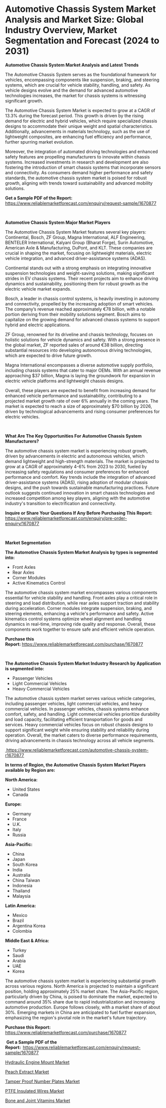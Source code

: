 <p><h1>Automotive Chassis System Market Analysis and Market Size: Global Industry Overview, Market Segmentation and Forecast (2024 to 2031)</h1></p><p><strong>Automotive Chassis System Market Analysis and Latest Trends</strong></p>
<p><p>The Automotive Chassis System serves as the foundational framework for vehicles, encompassing components like suspension, braking, and steering systems, which are crucial for vehicle stability, handling, and safety. As vehicle designs evolve and the demand for advanced automotive technologies increases, the market for chassis systems is witnessing significant growth.</p><p>The Automotive Chassis System Market is expected to grow at a CAGR of 13.3% during the forecast period. This growth is driven by the rising demand for electric and hybrid vehicles, which require specialized chassis designs to accommodate their unique weight and spatial characteristics. Additionally, advancements in materials technology, such as the use of lightweight composites, are enhancing fuel efficiency and performance, further spurring market evolution. </p><p>Moreover, the integration of automated driving technologies and enhanced safety features are propelling manufacturers to innovate within chassis systems. Increased investments in research and development are also fostering the introduction of smart chassis systems that incorporate sensors and connectivity. As consumers demand higher performance and safety standards, the automotive chassis system market is poised for robust growth, aligning with trends toward sustainability and advanced mobility solutions.</p></p>
<p><strong>Get a Sample PDF of the Report:&nbsp;</strong> <a href="https://www.reliablemarketforecast.com/enquiry/request-sample/1670877?utm_campaign=1539&utm_medium=2&utm_source=Github&utm_content=ia&utm_term=09102024&utm_id=automotive-chassis-system">https://www.reliablemarketforecast.com/enquiry/request-sample/1670877</a></p>
<p>&nbsp;</p>
<p><strong>Automotive Chassis System Major Market Players</strong></p>
<p><p>The Automotive Chassis System Market features several key players: Continental, Bosch, ZF Group, Magna International, ALF Engineering, BENTELER International, Kalyani Group (Bharat Forge), Surin Automotive, American Axle & Manufacturing, DuPont, and KLT. These companies are crucial in shaping the market, focusing on lightweight materials, electric vehicle integration, and advanced driver-assistance systems (ADAS).</p><p>Continental stands out with a strong emphasis on integrating innovative suspension technologies and weight-saving solutions, making significant strides in EV chassis systems. Their recent projects aim to enhance driving dynamics and sustainability, positioning them for robust growth as the electric vehicle market expands.</p><p>Bosch, a leader in chassis control systems, is heavily investing in autonomy and connectivity, propelled by the increasing adoption of smart vehicles. The company’s revenue reached approximately €78 billion, with a notable portion deriving from their mobility solutions segment. Bosch aims to capitalize on the growing demand for advanced chassis systems to support hybrid and electric applications.</p><p>ZF Group, renowned for its driveline and chassis technology, focuses on holistic solutions for vehicle dynamics and safety. With a strong presence in the global market, ZF reported sales of around €38 billion, directing substantial resources into developing autonomous driving technologies, which are expected to drive future growth.</p><p>Magna International encompasses a diverse automotive supply portfolio, including chassis systems that cater to major OEMs. With an annual revenue approaching $37 billion, Magna is laying the groundwork for expansion in electric vehicle platforms and lightweight chassis designs.</p><p>Overall, these players are expected to benefit from increasing demand for enhanced vehicle performance and sustainability, contributing to a projected market growth rate of over 6% annually in the coming years. The market is expected to reach a size of approximately $70 billion by 2026, driven by technological advancements and rising consumer preferences for electric vehicles.</p></p>
<p>&nbsp;</p>
<p><strong>What Are The Key Opportunities For Automotive Chassis System Manufacturers?</strong></p>
<p><p>The automotive chassis system market is experiencing robust growth, driven by advancements in electric and autonomous vehicles, which demand lightweight and high-strength materials. The market is projected to grow at a CAGR of approximately 4-6% from 2023 to 2030, fueled by increasing safety regulations and consumer preferences for enhanced performance and comfort. Key trends include the integration of advanced driver-assistance systems (ADAS), rising adoption of modular chassis designs, and the push towards sustainable manufacturing practices. Future outlook suggests continued innovation in smart chassis technologies and increased competition among key players, aligning with the automotive industry's transition to electrification and connectivity.</p></p>
<p><strong>Inquire or Share Your Questions If Any Before Purchasing This Report:</strong> <a href="https://www.reliablemarketforecast.com/enquiry/pre-order-enquiry/1670877?utm_campaign=1539&utm_medium=2&utm_source=Github&utm_content=ia&utm_term=09102024&utm_id=automotive-chassis-system">https://www.reliablemarketforecast.com/enquiry/pre-order-enquiry/1670877</a></p>
<p>&nbsp;</p>
<p><strong>Market Segmentation</strong></p>
<p><strong>The Automotive Chassis System Market Analysis by types is segmented into:</strong></p>
<p><ul><li>Front Axles</li><li>Rear Axles</li><li>Corner Modules</li><li>Active Kinematics Control</li></ul></p>
<p><p>The automotive chassis system market encompasses various components essential for vehicle stability and handling. Front axles play a critical role in steering and load distribution, while rear axles support traction and stability during acceleration. Corner modules integrate suspension, braking, and steering elements, enhancing a vehicle's performance and safety. Active kinematics control systems optimize wheel alignment and handling dynamics in real-time, improving ride quality and response. Overall, these components work together to ensure safe and efficient vehicle operation.</p></p>
<p><strong>Purchase this Report:&nbsp;</strong><a href="https://www.reliablemarketforecast.com/purchase/1670877?utm_campaign=1539&utm_medium=2&utm_source=Github&utm_content=ia&utm_term=09102024&utm_id=automotive-chassis-system">https://www.reliablemarketforecast.com/purchase/1670877</a></p>
<p>&nbsp;</p>
<p><strong>The Automotive Chassis System Market Industry Research by Application is segmented into:</strong></p>
<p><ul><li>Passenger Vehicles</li><li>Light Commercial Vehicles</li><li>Heavy Commercial Vehicles</li></ul></p>
<p><p>The automotive chassis system market serves various vehicle categories, including passenger vehicles, light commercial vehicles, and heavy commercial vehicles. In passenger vehicles, chassis systems enhance comfort, safety, and handling. Light commercial vehicles prioritize durability and load capacity, facilitating efficient transportation for goods and services. Heavy commercial vehicles focus on robust chassis designs to support significant weight while ensuring stability and reliability during operation. Overall, the market caters to diverse performance requirements, driving advancements in chassis technology across all vehicle segments.</p></p>
<p><a href="https://www.reliablemarketforecast.com/automotive-chassis-system-r1670877?utm_campaign=1539&utm_medium=2&utm_source=Github&utm_content=ia&utm_term=09102024&utm_id=automotive-chassis-system">&nbsp;https://www.reliablemarketforecast.com/automotive-chassis-system-r1670877</a></p>
<p><strong>In terms of Region, the Automotive Chassis System Market Players available by Region are:</strong></p>
<p>
    <p> <strong> North America: </strong>
        <ul>
            <li>United States</li>
            <li>Canada</li>
        </ul>
        </p> 
    <p> <strong> Europe: </strong>
        <ul>
            <li>Germany</li>
            <li>France</li>
            <li>U.K.</li>
            <li>Italy</li>
            <li>Russia</li>
        </ul>
        </p> 
    <p> <strong> Asia-Pacific: </strong>
        <ul>
            <li>China</li>
            <li>Japan</li>
            <li>South Korea</li>
            <li>India</li>
            <li>Australia</li>
            <li>China Taiwan</li>
            <li>Indonesia</li>
            <li>Thailand</li>
            <li>Malaysia</li>
        </ul>
        </p> 
    <p> <strong> Latin America: </strong>
        <ul>
            <li>Mexico</li>
            <li>Brazil</li>
            <li>Argentina Korea</li>
            <li>Colombia</li>
        </ul>
        </p> 
    <p> <strong> Middle East & Africa: </strong>
        <ul>
            <li>Turkey</li>
            <li>Saudi</li>
            <li>Arabia</li>
            <li>UAE</li>
            <li>Korea</li>
        </ul>
    </p>
    </p>
<p><p>The automotive chassis system market is experiencing substantial growth across various regions. North America is projected to maintain a significant position, holding approximately 25% market share. The Asia-Pacific region, particularly driven by China, is poised to dominate the market, expected to command around 35% share due to rapid industrialization and increasing automotive production. Europe follows closely, with a market share of about 30%. Emerging markets in China are anticipated to fuel further expansion, emphasizing the region's pivotal role in the market's future trajectory.</p></p>
<p><strong>Purchase this Report: </strong><a href="https://www.reliablemarketforecast.com/purchase/1670877?utm_campaign=1539&utm_medium=2&utm_source=Github&utm_content=ia&utm_term=09102024&utm_id=automotive-chassis-system">https://www.reliablemarketforecast.com/purchase/1670877</a></p>
<p>&nbsp;<strong>Get a Sample PDF of the Report:&nbsp;&nbsp;</strong><a href="https://www.reliablemarketforecast.com/enquiry/request-sample/1670877?utm_campaign=1539&utm_medium=2&utm_source=Github&utm_content=ia&utm_term=09102024&utm_id=automotive-chassis-system">https://www.reliablemarketforecast.com/enquiry/request-sample/1670877</a></p>
<p><strong></strong></p>
<p><p><a href="https://www.linkedin.com/pulse/hydraulic-engine-mount-market-research-report-exploring-xxiye?utm_campaign=1539&utm_medium=2&utm_source=Github&utm_content=ia&utm_term=09102024&utm_id=automotive-chassis-system">Hydraulic Engine Mount Market</a></p><p><a href="https://www.linkedin.com/pulse/peach-extract-market-evolution-future-outlook-forecasting-wgwde?utm_campaign=1539&utm_medium=2&utm_source=Github&utm_content=ia&utm_term=09102024&utm_id=automotive-chassis-system">Peach Extract Market</a></p><p><a href="https://www.linkedin.com/pulse/insights-tamper-proof-number-plates-market-size-which-0nq7f?utm_campaign=1539&utm_medium=2&utm_source=Github&utm_content=ia&utm_term=09102024&utm_id=automotive-chassis-system">Tamper Proof Number Plates Market</a></p><p><a href="https://www.linkedin.com/pulse/analyzing-global-ptfe-insulated-wires-market-growth-prospects-36pef?utm_campaign=1539&utm_medium=2&utm_source=Github&utm_content=ia&utm_term=09102024&utm_id=automotive-chassis-system">PTFE Insulated Wires Market</a></p><p><a href="https://www.linkedin.com/pulse/global-bone-joint-vitamins-market-focus-product-type-vitamin-5czfc?utm_campaign=1539&utm_medium=2&utm_source=Github&utm_content=ia&utm_term=09102024&utm_id=automotive-chassis-system">Bone and Joint Vitamins Market</a></p></p>